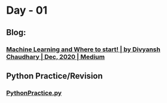# Day - 01
## Blog:
### [Machine Learning and Where to start! | by Divyansh Chaudhary | Dec, 2020 | Medium](https://divyansh7c.medium.com/machine-learning-and-where-to-start-2c00b157c114)
## Python Practice/Revision
### [PythonPractice.py](https://github.com/itsDV7/Internity-Practice-Notebooks/blob/main/PythonPractice.py)
